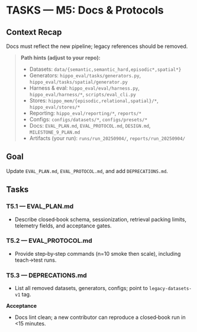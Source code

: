 # TASKS — M5: Docs & Protocols

## Context Recap
Docs must reflect the new pipeline; legacy references should be removed.


> **Path hints (adjust to your repo):**
> - Datasets: `data/{semantic,semantic_hard,episodic*,spatial*}`
> - Generators: `hippo_eval/tasks/generators.py`, `hippo_eval/tasks/spatial/generator.py`
> - Harness & eval: `hippo_eval/eval/harness.py`, `hippo_eval/harness/*`, `scripts/eval_cli.py`
> - Stores: `hippo_mem/{episodic,relational,spatial}/*`, `hippo_eval/stores/*`
> - Reporting: `hippo_eval/reporting/*`, `reports/*`
> - Configs: `configs/datasets/*`, `configs/presets/*`
> - Docs: `EVAL_PLAN.md`, `EVAL_PROTOCOL.md`, `DESIGN.md`, `MILESTONE_9_PLAN.md`
> - Artifacts (your run): `runs/run_20250904/`, `reports/run_20250904/`


## Goal
Update `EVAL_PLAN.md`, `EVAL_PROTOCOL.md`, and add `DEPRECATIONS.md`.

## Tasks

### T5.1 — EVAL_PLAN.md
- Describe closed‑book schema, sessionization, retrieval packing limits, telemetry fields, and acceptance gates.

### T5.2 — EVAL_PROTOCOL.md
- Provide step‑by‑step commands (n=10 smoke then scale), including teach→test runs.

### T5.3 — DEPRECATIONS.md
- List all removed datasets, generators, configs; point to `legacy-datasets-v1` tag.

**Acceptance**
- Docs lint clean; a new contributor can reproduce a closed‑book run in <15 minutes.

